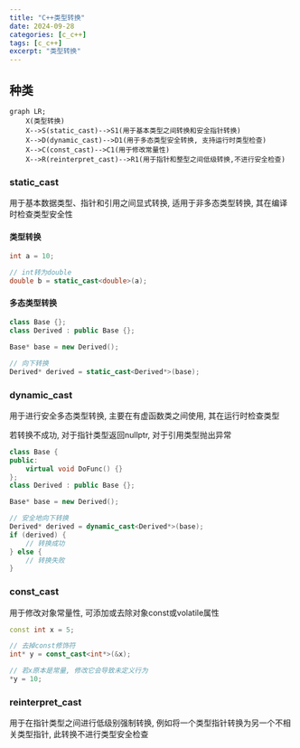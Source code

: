 ```yaml
---
title: "C++类型转换"
date: 2024-09-28
categories: [c_c++]
tags: [c_c++]
excerpt: "类型转换"
---
```


## 种类

```mermaid
graph LR;
    X(类型转换)
    X-->S(static_cast)-->S1(用于基本类型之间转换和安全指针转换)
    X-->D(dynamic_cast)-->D1(用于多态类型安全转换, 支持运行时类型检查)
    X-->C(const_cast)-->C1(用于修改常量性)
    X-->R(reinterpret_cast)-->R1(用于指针和整型之间低级转换,不进行安全检查)
```

### static_cast

用于基本数据类型、指针和引用之间显式转换, 适用于非多态类型转换, 其在编译时检查类型安全性

#### 类型转换

```c++
int a = 10;

// int转为double
double b = static_cast<double>(a); 
```

#### 多态类型转换

```c++
class Base {};
class Derived : public Base {};

Base* base = new Derived();

// 向下转换
Derived* derived = static_cast<Derived*>(base); 
```

### dynamic_cast

用于进行安全多态类型转换, 主要在有虚函数类之间使用, 其在运行时检查类型

若转换不成功, 对于指针类型返回nullptr, 对于引用类型抛出异常

```c++
class Base {
public:
    virtual void DoFunc() {}
};
class Derived : public Base {};

Base* base = new Derived();

// 安全地向下转换
Derived* derived = dynamic_cast<Derived*>(base); 
if (derived) {
    // 转换成功
} else {
    // 转换失败
}
```

### const_cast

用于修改对象常量性, 可添加或去除对象const或volatile属性

```c++
const int x = 5;

// 去掉const修饰符
int* y = const_cast<int*>(&x); 

// 若x原本是常量, 修改它会导致未定义行为
*y = 10; 
```

### reinterpret_cast

用于在指针类型之间进行低级别强制转换, 例如将一个类型指针转换为另一个不相关类型指针, 此转换不进行类型安全检查